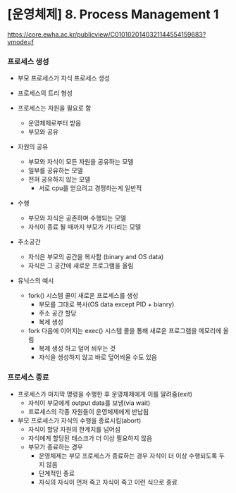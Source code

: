 # [운영체제] 8. Process Management 1
https://core.ewha.ac.kr/publicview/C0101020140321144554159683?vmode=f
### 프로세스 생성

- 부모 프로세스가 자식 프로세스 생성
- 프로세스의 트리 형성
- 프로세스는 자원을 필요로 함
  - 운영체제로부터 받음
  - 부모와 공유
- 자원의 공유
  - 부모와 자식이 모든 자원을 공유하는 모델
  - 일부를 공유하는 모델
  - 전혀 공유하지 않는 모델
    - 서로 cpu를 얻으려고 경쟁하는게 일반적
- 수행
  - 부모와 자식은 공존하며 수행되는 모델
  - 자식이 종료 될 때까지 부모가 기다리는 모델

- 주소공간
  - 자식은 부모의 공간을 복사함 (binary and OS data)
  - 자식은 그 공간에 새로운 프로그램을 올림
- 유닉스의 예시
  - fork() 시스템 콜이 새로운 프로세스를 생성
    - 부모를 그대로 복사(OS data except PID + bianry)
    - 주소 공간 할당
    - 복제 생성
  - fork 다음에 이어지는 exec() 시스템 콜을 통해 새로운 프로그램을 메모리에 올림
    - 복제 생성 하고 덮어 씌우는 것
    - 자식을 생성하지 않고 바로 덮어씌울 수도 있음

### 프로세스 종료

- 프로세스가 마지막 명령을 수행한 후 운영체제에게 이를 알려줌(exit)
  - 자식이 부모에게 output data를 보냄(via wait)
  - 프로세스의 각종 자원들이 운영체제에게 반납됨
- 부모 프로세스가 자식의 수행을 종료시킴(abort)
  - 자식이 할당 자원의 한계치를 넘어섬
  - 자식에게 할당된 태스크가 더 이상 필요하지 않음
  - 부모가 종료하는 경우
    - 운영체제는 부모 프로세스가 종료하는 경우 자식이 더 이상 수행되도록 두지 않음
    - 단계적인 종료
    - 자식의 자식이 먼저 죽고 자식이 죽고 이런 식으로 종료